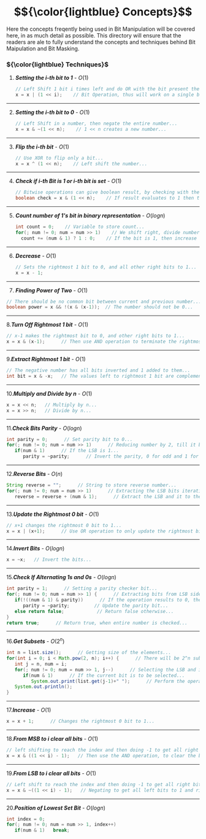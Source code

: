 # $${\color{lightblue} Concepts}$$

Here the concepts freqently being used in Bit Manipulation will be covered here, in as much detail as possible. This directory will ensure that the readers are ale to fully understand the concepts and techniques behind Bit Maipulation and Bit Masking.

### ${\color{lightblue} Techniques}$

1. ***Setting the i-th bit to 1*** - ${O(1)}$
   
   ```java
   // Left Shift 1 bit i times left and do OR with the bit present their...
   x = x | (1 << i);    // Bit Operation, thus will work on a single bit...
   ```

---

2. ***Setting the i-th bit to 0*** - ${O(1)}$
   
   ```java
   // Left Shift in a number, then negate the entire number...
   x = x & ~(1 << n);    // 1 << n creates a new number...
   ```

---

3. ***Flip the i-th bit*** - ${O(1)}$
   
   ```java
   // Use XOR to flip only a bit...
   x = x ^ (1 << n);    // Left shift the number...
   ```

---

4. ***Check if i-th Bit is 1 or i-th bit is set*** - ${O(1)}$
   
   ```java
   // Bitwise operations can give boolean result, by checking with their garbage values...
   boolean check = x & (1 << n);    // If result evaluates to 1 then true...
   ```

---

5. ***Count number of 1's bit in binary representation*** - ${O(log n)}$

   ```java
   int count = 0;    // Variable to store count...
   for(; num != 0; num = num >> 1)    // We shift right, divide number by 2 until number becomes 0...
     count += (num & 1) ? 1 : 0;    // If the bit is 1, then increase the count...
   ```

---

6. ***Decrease*** - ${O(1)}$

   ```java
   // Sets the rightmost 1 bit to 0, and all other right bits to 1...
   x = x - 1;
   ```

---

7.  ***Finding Power of Two*** - ${O(1)}$

   ```java
  // There should be no common bit between current and previous number...
  boolean power = x && !(x & (x-1));  // The number should not be 0...
  ```

---

8.***Turn Off Rightmost 1 bit*** - ${O(1)}$

```java
// x-1 makes the rightmost bit to 0, and other right bits to 1...
x = x & (x-1);      // Then use AND operation to terminate the rightmost bit...
```

---

9.***Extract Rightmost 1 bit*** - ${O(1)}$

```java
// The negative number has all bits inverted and 1 added to them...
int bit = x & -x;   // The values left to rightmost 1 bit are complementary, to set 0 use AND...
```

---

10.***Multiply and Divide by n*** - ${O(1)}$

```java
x = x << n;   // Multiply by n...
x = x >> n;   // Divide by n...
```

---

11.***Check Bits Parity*** - ${O(log n)}$

```java
int parity = 0;      // Set parity bit to 0...
for(; num != 0; num = num >> 1)      // Reducing number by 2, till it becomes 0...
   if(num & 1)      // If the LSB is 1...
      parity = ~parity;      // Invert the parity, 0 for odd and 1 for even...
```

---

12.***Reverse Bits*** - ${O(n)}$

```java
String reverse = "";      // String to store reverse number...
for(; num != 0; num = num >> 1)      // Extracting the LSB bits iteratively...
   reverse = reverse + (num & 1);      // Extract the LSB and it to the number...
```

---

13.***Update the Rightmost 0 bit*** - ${O(1)}$

```java
// x+1 changes the rightmost 0 bit to 1...
x = x | (x+1);      // Use OR operation to only update the rightmost bit...
```

---

14.***Invert Bits*** - ${O(log n)}$

```java
x = ~x;   // Invert the bits...
```

---

15.***Check If Alternating 1s and 0s*** - ${O(log n)}$

```java
int parity = 1;      // Setting a parity checker bit...
for(; num != 0; num = num >> 1) {      // Extracting bits from LSB side...
   if(!((num & 1) & parity))      // If the operation results to 0, then previous and current bits are alternating...
      parity = ~parity;         // Update the parity bit...
   else return false;            // Return false otherwise...
}
return true;      // Return true, when entire number is checked...
```

---

16.***Get Subsets*** - ${O(2^n)}$

```java
int n = list.size();      // Getting size of the elements...
for(int i = 0; i < Math.pow(2, n); i++) {      // There will be 2^n subsets...
   int j = n, num = i;
   for(; num != 0; num = num >> 1, j--)      // Selecting the LSB and its corresponding index...
      if(num & 1)      // If the current bit is to be selected...
         System.out.print(list.get(j-1)+" ");      // Perform the operation...
   System.out.println();
}
```

---

17.***Increase*** - ${O(1)}$

```java
x = x + 1;      // Changes the rightmost 0 bit to 1...
```

---

18.***From MSB to i clear all bits*** - ${O(1)}$

```java
// left shifting to reach the index and then doing -1 to get all right bits to 1...
x = x & ((1 << i) - 1);   // Then use the AND operation, to clear the bits...
```

---

19.***From LSB to i clear all bits*** - ${O(1)}$

```java
// Left shift to reach the index and then doing -1 to get all right bits to 1...
x = x & ~((1 << i) - 1);   // Negating to get all left bits to 1 and right bits to 0...
```

---

20.***Position of Lowest Set Bit*** - ${O(log n)}$

```java
int index = 0;
for(; num != 0; num = num >> 1, index++)
   if(num & 1)   break;
```






   

   









